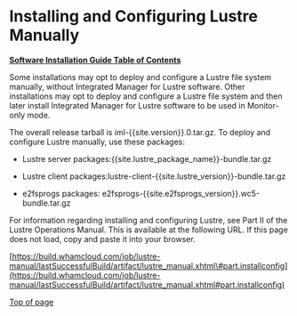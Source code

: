 # <a name="1.0"></a>Installing and Configuring Lustre Manually

[**Software Installation Guide Table of Contents**](ig_TOC.md)

Some installations may opt to deploy and configure a Lustre file system
manually, without Integrated Manager for Lustre software. Other
installations may opt to deploy and configure a Lustre file system and
then later install Integrated Manager for Lustre software to be used in
Monitor-only mode.

The overall release tarball is iml-{{site.version}}.0.tar.gz. To deploy and
configure Lustre manually, use these packages:

- Lustre server packages:{{site.lustre_package_name}}-bundle.tar.gz

- Lustre client packages:lustre-client-{{site.lustre_version}}-bundle.tar.gz

- e2fsprogs packages: e2fsprogs-{{site.e2fsprogs_version}}.wc5-bundle.tar.gz

For information regarding installing and configuring Lustre, see Part II
of the Lustre Operations Manual. This is available at the following URL.
If this page does not load, copy and paste it into your browser.

[https://build.whamcloud.com/job/lustre-manual/lastSuccessfulBuild/artifact/lustre_manual.xhtml\#part.installconfig](https://build.whamcloud.com/job/lustre-manual/lastSuccessfulBuild/artifact/lustre_manual.xhtml#part.installconfig)

[Top of page](#1.0)
